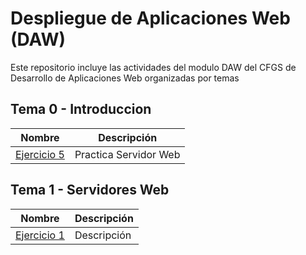# Despliegue de Aplicaciones Web (DAW)
Este repositorio incluye las actividades del modulo DAW del CFGS de Desarrollo de Aplicaciones Web organizadas por temas

## Tema 0 - Introduccion

| Nombre | Descripción |
| ------ | ----------- |
| [Ejercicio 5]() | Practica Servidor Web |

## Tema 1 - Servidores Web

| Nombre | Descripción |
| ------ | ----------- |
| [Ejercicio 1]() | Descripción |
